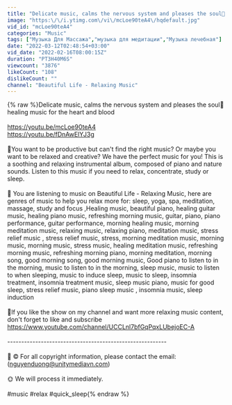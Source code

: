```yaml
---
title: "Delicate music, calms the nervous system and pleases the soul🌿 healing music for the heart and blood"
image: "https:\/\/i.ytimg.com\/vi\/mcLoe90teA4\/hqdefault.jpg"
vid_id: "mcLoe90teA4"
categories: "Music"
tags: ["Музыка Для Массажа","музыка для медитации","Музыка лечебная"]
date: "2022-03-12T02:48:54+03:00"
vid_date: "2022-02-16T08:00:15Z"
duration: "PT3H40M6S"
viewcount: "3876"
likeCount: "108"
dislikeCount: ""
channel: "Beautiful Life - Relaxing Music"
---
```

{% raw %}Delicate music, calms the nervous system and pleases the soul🌿 healing music for the heart and blood<br /><br /><a rel="nofollow" target="blank" href="https://youtu.be/mcLoe90teA4">https://youtu.be/mcLoe90teA4</a><br /><a rel="nofollow" target="blank" href="https://youtu.be/fDnAwElYJ3g">https://youtu.be/fDnAwElYJ3g</a><br /><br />🌿You want to be productive but can't find the right music? Or maybe you want to be relaxed and creative? We have the perfect music for you! This is a soothing and relaxing instrumental album, composed of piano and nature sounds. Listen to this music if you need to relax, concentrate, study or sleep.<br /><br />🌿 You are listening to music on Beautiful Life - Relaxing Music, here are genres of music to help you relax more for: sleep, yoga, spa, meditation, massage, study and focus ,Healing music, beautiful piano, healing guitar music, healing piano music, refreshing morning music, guitar, piano, piano performance, guitar performance, morning healing music, morning meditation music, relaxing music, relaxing piano, meditation music, stress relief music , stress relief music, stress, morning meditation music, morning music, morning music, stress music, healing meditation music, refreshing morning music, refreshing morning piano, morning meditation, morning song, good morning song, good morning music, Good piano to listen to in the morning, music to listen to in the morning, sleep music, music to listen to when sleeping, music to induce sleep, music to sleep, insomnia treatment, insomnia treatment music, sleep music piano, music for good sleep, stress relief music, piano sleep music , insomnia music, sleep induction<br /><br />🌿If you like the show on my channel and want more relaxing music content, don't forget to like and subscribe<br /><a rel="nofollow" target="blank" href="https://www.youtube.com/channel/UCCLnl7bfGqPqxLUbejoEC-A">https://www.youtube.com/channel/UCCLnl7bfGqPqxLUbejoEC-A</a><br /><br />---------------------------------------------------------<br /><br />📢 © ️For all copyright information, please contact the email: (nguyenduong@unitymediavn.com)<br /><br />🌞 We will process it immediately.<br /><br />#music #relax #quick_sleep{% endraw %}
